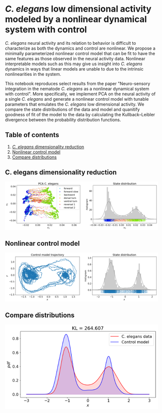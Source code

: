 # _C. elegans_ low dimensional activity modeled by a nonlinear dynamical system with control

_C. elegans_ neural activity and its relation to behavior is difficult to characterize as both the dynamics and control are nonlinear. We propose a minimally parameterized nonlinear control model that can be fit to have the same features as those observed in the neural activity data. Nonlinear interpretable models such as this may give us insight into _C. elegans_ dynamics in ways that linear models are unable to due to the intrinsic nonlinearities in the system.

This notebook reproduces select results from the paper "Neuro-sensory integration in the nematode _C. elegans_ as a nonlinear dynamical system with control". More specifically, we implement PCA on the neural activity of a single _C. elegans_ and generate a nonlinear control model with tunable parameters that emulates the _C. elegans_ low dimensional activity.  We compare the state distributions of the data and model and quanitify goodness of fit of the model to the data by calculating the Kullback–Leibler divergence between the probability distribution functions.


## Table of contents
1. [_C. elegans_ dimensionality reduction](#Celegans)
2. [Nonlinear control model](#nonlin_control)
3. [Compare distributions](#compare_dist)



## C. elegans dimensionality reduction

![Image description](figures/PCA_Celegans.png)






## Nonlinear control model

![Image description](figures/nonlin_control_model.png)



## Compare distributions

![Image description](figures/KL_distributions.png)
